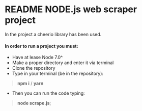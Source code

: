 # README NODE.js web scraper project


In the project a cheerio library has been used.

#### In order to run a project you must:
* Have at lease Node 7.0^
* Make a proper directory and enter it via terminal
* Clone the repository
* Type in your terminal (be in the repository):
>**npm i** / **yarn**
* Then you can run the code typing: 
>**node scrape.js**;

